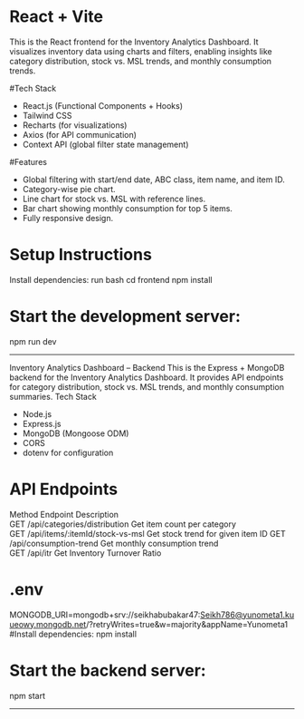 # React + Vite

This is the React frontend for the Inventory Analytics Dashboard. It visualizes inventory data using charts and filters, enabling insights like category distribution, stock vs. MSL trends, and monthly consumption trends.

#Tech Stack
- React.js (Functional Components + Hooks)
- Tailwind CSS
- Recharts (for visualizations)
- Axios (for API communication)
- Context API (global filter state management)

#Features
- Global filtering with start/end date, ABC class, item name, and item ID.
- Category-wise pie chart.
- Line chart for stock vs. MSL with reference lines.
- Bar chart showing monthly consumption for top 5 items.
- Fully responsive design.
# Setup Instructions
Install dependencies:
run bash
cd frontend
npm install
# Start the development server:
npm run dev
*******************************************
Inventory Analytics Dashboard – Backend
This is the Express + MongoDB backend for the Inventory Analytics Dashboard. It provides API endpoints for category distribution, stock vs. MSL trends, and monthly consumption summaries.
Tech Stack
- Node.js
- Express.js
- MongoDB (Mongoose ODM)
- CORS
- dotenv for configuration
# API Endpoints
 Method  Endpoint                          Description                       
 GET     /api/categories/distribution      Get item count per category       
 GET     /api/items/\:itemId/stock-vs-msl  Get stock trend for given item ID 
 GET     /api/consumption-trend            Get monthly consumption trend     
 GET     /api/itr                          Get Inventory Turnover Ratio 

# .env
MONGODB_URI=mongodb+srv://seikhabubakar47:Seikh786@yunometa1.kuueowy.mongodb.net/?retryWrites=true&w=majority&appName=Yunometa1
#Install dependencies:
npm install
# Start the backend server:
npm start



*******************************************

